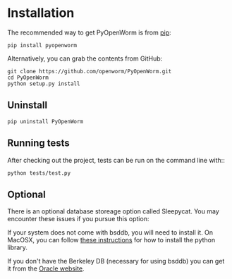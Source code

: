 Installation
============
The recommended way to get PyOpenWorm is from [pip](http://pip.readthedocs.org/en/latest/installing.html):

    pip install pyopenworm

Alternatively, you can grab the contents from GitHub:

    git clone https://github.com/openworm/PyOpenWorm.git
    cd PyOpenWorm
    python setup.py install

Uninstall
----------

    pip uninstall PyOpenWorm

Running tests
-------------

After checking out the project, tests can be run on the command line with::

    python tests/test.py


Optional
--------
There is an optional database storeage option called Sleepycat. You may encounter these issues if you pursue this option:

If your system does not come with bsddb, you will need to install it. On MacOSX, you can follow 
[these instructions](http://stackoverflow.com/questions/16003224/installing-bsddb-package-python) for how to install 
the python library.

If you don't have the Berkeley DB (necessary for using bsddb) you can get it from the [Oracle website](http://www.oracle.com/technetwork/database/database-technologies/berkeleydb/overview/index-085366.html).

